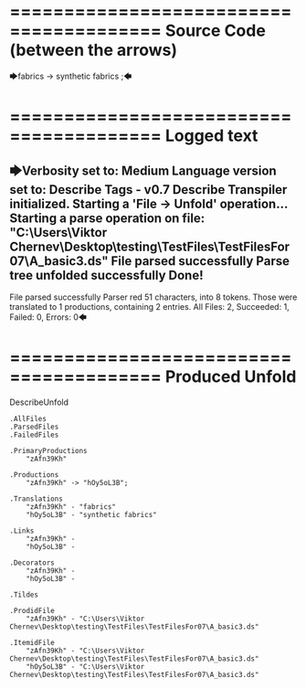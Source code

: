========================================
Source Code (between the arrows)
========================================

🡆fabrics <zAfn39Kh>-> synthetic fabrics <hOy5oL3B> ;🡄

========================================
Logged text
========================================

🡆Verbosity set to: Medium
Language version set to: Describe Tags - v0.7
Describe Transpiler initialized.
Starting a 'File -> Unfold' operation...
Starting a parse operation on file: "C:\Users\Viktor Chernev\Desktop\testing\TestFiles\TestFilesFor07\A_basic3.ds"
File parsed successfully
Parse tree unfolded successfully
Done!
------------------------
File parsed successfully
Parser red 51 characters, into 8 tokens.
Those were translated to 1 productions, containing 2 entries.
All Files: 2, Succeeded: 1, Failed: 0, Errors: 0🡄

========================================
Produced Unfold
========================================

DescribeUnfold

    .AllFiles
    .ParsedFiles
    .FailedFiles

    .PrimaryProductions
        "zAfn39Kh" 

    .Productions
        "zAfn39Kh" -> "hOy5oL3B";

    .Translations
        "zAfn39Kh" - "fabrics"
        "hOy5oL3B" - "synthetic fabrics"

    .Links
        "zAfn39Kh" - 
        "hOy5oL3B" - 

    .Decorators
        "zAfn39Kh" - 
        "hOy5oL3B" - 

    .Tildes

    .ProdidFile
        "zAfn39Kh" - "C:\Users\Viktor Chernev\Desktop\testing\TestFiles\TestFilesFor07\A_basic3.ds"

    .ItemidFile
        "zAfn39Kh" - "C:\Users\Viktor Chernev\Desktop\testing\TestFiles\TestFilesFor07\A_basic3.ds"
        "hOy5oL3B" - "C:\Users\Viktor Chernev\Desktop\testing\TestFiles\TestFilesFor07\A_basic3.ds"

